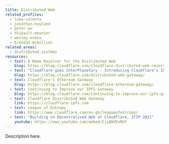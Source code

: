 ```yaml
---
title: Distributed Web
related_profiles:
  - luke-valenta
  - jonathan-hoyland
  - peter-wu
  - thibault-meunier
  - wesley-evans
  - brendan-mcmillion
related_areas:
  - distributed_systems
resources:
  - text: A Name Resolver for the Distributed Web
    blog: https://blog.cloudflare.com/cloudflare-distributed-web-resolver/
  - text: "Cloudflare goes InterPlanetary - Introducing Cloudflare’s IPFS Gateway"
    blog: https://blog.cloudflare.com/distributed-web-gateway/
  - text: Cloudflare's Ethereum Gateway
    blog: https://blog.cloudflare.com/cloudflare-ethereum-gateway/
  - text: Continuing to Improve our IPFS Gateway
    blog: https://blog.cloudflare.com/continuing-to-improve-our-ipfs-gateway/
  - text: Cloudflare Distributed Web Gateway
    link: https://cloudflare-ipfs.com
  - text: League of Entropy
    link: https://www.cloudflare.com/en-gb/leagueofentropy/
  - text: "Building on Decentralised Web at Cloudflare, IFIP 2021"
    youtube: https://www.youtube.com/embed/CjyQWVEnRUY
---
```


Description here.
